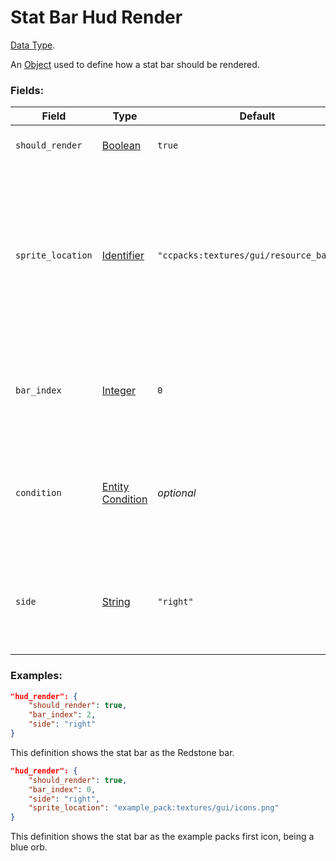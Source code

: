 # Stat Bar Hud Render

[Data Type](../data_types.md).

An [Object](object.md) used to define how a stat bar should be rendered.

### Fields:

Field  | Type | Default | Description
-------|------|---------|-------------
`should_render` | [Boolean](boolean.md) | `true` | Whether the bar should be visible or not.
`sprite_location` | [Identifier](identifier.md) | `"ccpacks:textures/gui/resource_bar.png"` | The path to the file in the assets which contains what the bar looks like. The base mod doesn't include any bars, but you can create your own using Resource Packs.
`bar_index` | [Integer](integer.md) | `0` | The indexed position of the bar on the sprite to use. Please note that indexes start at 0.
`condition` | [Entity Condition](https://origins.readthedocs.io/en/latest/types/entity_condition_types/) | _optional_ | If set (and `should_render` is true), the bar will only display when the entity with the power fulfills this condition.
`side` | [String](string.md) | `"right"` | Determines which side of the players HUD the bar appears on. Can be `"left"` or `"right"`.

### Examples:

```json
"hud_render": {
    "should_render": true,
    "bar_index": 2,
    "side": "right"
}
```

This definition shows the stat bar as the Redstone bar.
<br>

```json
"hud_render": {
    "should_render": true,
    "bar_index": 0,
    "side": "right",
    "sprite_location": "example_pack:textures/gui/icons.png"
}
```

This definition shows the stat bar as the example packs first icon, being a blue orb.
